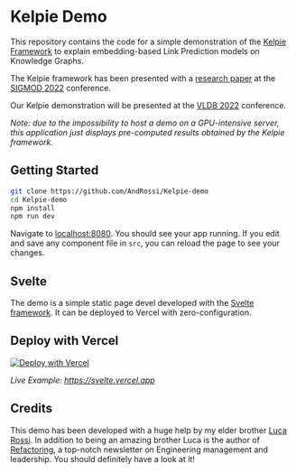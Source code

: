 # Kelpie Demo

This repository contains the code for a simple demonstration of the [Kelpie Framework](https://github.com/AndRossi/Kelpie) to explain embedding-based Link Prediction models on Knowledge Graphs.

The Kelpie framework has been presented with a [research paper](https://dl.acm.org/doi/abs/10.1145/3514221.3517887) at the [SIGMOD 2022](https://2022.sigmod.org/) conference.

Our Kelpie demonstration will be presented at the [VLDB 2022](https://vldb.org/2022/) conference.

*Note: due to the impossibility to host a demo on a GPU-intensive server, this application just displays pre-computed results obtained by the Kelpie framework.*


## Getting Started

```bash
git clone https://github.com/AndRossi/Kelpie-demo
cd Kelpie-demo
npm install
npm run dev
```

Navigate to [localhost:8080](http://localhost:8080). You should see your app running. 
If you edit and save any component file in `src`, you can reload the page to see your changes.


## Svelte

The demo is a simple static page devel developed with the [Svelte framework](https://svelte.dev/).
It can be deployed to Vercel with zero-configuration. 

## Deploy with Vercel

[![Deploy with Vercel](https://vercel.com/button)](https://vercel.com/new/clone?repository-url=https://github.com/vercel/vercel/tree/main/examples/svelte&template=svelte)

_Live Example: https://svelte.vercel.app_

## Credits

This demo has been developed with a huge help by my elder brother [Luca Rossi](https://www.linkedin.com/in/lucaronin/).
In addition to being an amazing brother Luca is the author of [Refactoring](https://refactoring.club/), a top-notch newsletter on Engineering management and leadership. You should definitely have a look at it!

